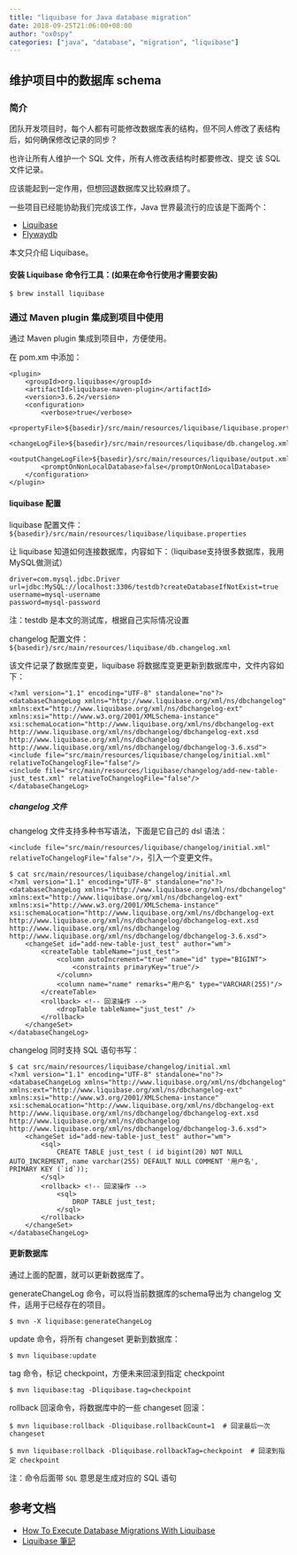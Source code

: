 ```yaml
---
title: "liquibase for Java database migration"
date: 2018-09-25T21:06:00+08:00
author: "ox0spy"
categories: ["java", "database", "migration", "liquibase"]
---
```


## 维护项目中的数据库 schema

### 简介

团队开发项目时，每个人都有可能修改数据库表的结构，但不同人修改了表结构后，如何确保修改记录的同步？

也许让所有人维护一个 SQL 文件，所有人修改表结构时都要修改、提交 该 SQL 文件记录。

应该能起到一定作用，但想回退数据库又比较麻烦了。

一些项目已经能协助我们完成该工作，Java 世界最流行的应该是下面两个：

- [Liquibase](https://www.liquibase.org/)
- [Flywaydb](https://flywaydb.org/)

本文只介绍 Liquibase。

#### 安装 Liquibase 命令行工具：(如果在命令行使用才需要安装)

    $ brew install liquibase

### 通过 Maven plugin 集成到项目中使用

通过 Maven plugin 集成到项目中，方便使用。

在 pom.xm 中添加：

    <plugin>
        <groupId>org.liquibase</groupId>
        <artifactId>liquibase-maven-plugin</artifactId>
        <version>3.6.2</version>
        <configuration>
            <verbose>true</verbose>
            <propertyFile>${basedir}/src/main/resources/liquibase/liquibase.properties</propertyFile>
            <changeLogFile>${basedir}/src/main/resources/liquibase/db.changelog.xml</changeLogFile>
            <outputChangeLogFile>${basedir}/src/main/resources/liquibase/output.xml</outputChangeLogFile>
            <promptOnNonLocalDatabase>false</promptOnNonLocalDatabase>
        </configuration>
    </plugin>


#### liquibase 配置

liquibase 配置文件：`${basedir}/src/main/resources/liquibase/liquibase.properties`

让 liquibase 知道如何连接数据库，内容如下：（liquibase支持很多数据库，我用MySQL做测试）

    driver=com.mysql.jdbc.Driver
    url=jdbc:MySQL://localhost:3306/testdb?createDatabaseIfNotExist=true
    username=mysql-username
    password=mysql-password

注：testdb 是本文的测试库，根据自己实际情况设置

changelog 配置文件：`${basedir}/src/main/resources/liquibase/db.changelog.xml`

该文件记录了数据库变更，liquibase 将数据库变更更新到数据库中，文件内容如下：

    <?xml version="1.1" encoding="UTF-8" standalone="no"?>
    <databaseChangeLog xmlns="http://www.liquibase.org/xml/ns/dbchangelog" xmlns:ext="http://www.liquibase.org/xml/ns/dbchangelog-ext" xmlns:xsi="http://www.w3.org/2001/XMLSchema-instance" xsi:schemaLocation="http://www.liquibase.org/xml/ns/dbchangelog-ext http://www.liquibase.org/xml/ns/dbchangelog/dbchangelog-ext.xsd http://www.liquibase.org/xml/ns/dbchangelog http://www.liquibase.org/xml/ns/dbchangelog/dbchangelog-3.6.xsd">
    <include file="src/main/resources/liquibase/changelog/initial.xml" relativeToChangelogFile="false"/>
    <include file="src/main/resources/liquibase/changelog/add-new-table-just_test.xml" relativeToChangelogFile="false"/>
    </databaseChangeLog>


##### changelog 文件

changelog 文件支持多种书写语法，下面是它自己的 dsl 语法：

`<include file="src/main/resources/liquibase/changelog/initial.xml" relativeToChangelogFile="false"/>`，引入一个变更文件。

    $ cat src/main/resources/liquibase/changelog/initial.xml
    <?xml version="1.1" encoding="UTF-8" standalone="no"?>
    <databaseChangeLog xmlns="http://www.liquibase.org/xml/ns/dbchangelog" xmlns:ext="http://www.liquibase.org/xml/ns/dbchangelog-ext" xmlns:xsi="http://www.w3.org/2001/XMLSchema-instance" xsi:schemaLocation="http://www.liquibase.org/xml/ns/dbchangelog-ext http://www.liquibase.org/xml/ns/dbchangelog/dbchangelog-ext.xsd http://www.liquibase.org/xml/ns/dbchangelog http://www.liquibase.org/xml/ns/dbchangelog/dbchangelog-3.6.xsd">
        <changeSet id="add-new-table-just_test" author="wm">
            <createTable tableName="just_test">
                <column autoIncrement="true" name="id" type="BIGINT">
                    <constraints primaryKey="true"/>
                </column>
                <column name="name" remarks="用户名" type="VARCHAR(255)"/>
            </createTable>
            <rollback> <!-- 回滚操作 -->
                <dropTable tableName="just_test" />
            </rollback>
        </changeSet>
    </databaseChangeLog>

changelog 同时支持 SQL 语句书写：

    $ cat src/main/resources/liquibase/changelog/initial.xml
    <?xml version="1.1" encoding="UTF-8" standalone="no"?>
    <databaseChangeLog xmlns="http://www.liquibase.org/xml/ns/dbchangelog" xmlns:ext="http://www.liquibase.org/xml/ns/dbchangelog-ext" xmlns:xsi="http://www.w3.org/2001/XMLSchema-instance" xsi:schemaLocation="http://www.liquibase.org/xml/ns/dbchangelog-ext http://www.liquibase.org/xml/ns/dbchangelog/dbchangelog-ext.xsd http://www.liquibase.org/xml/ns/dbchangelog http://www.liquibase.org/xml/ns/dbchangelog/dbchangelog-3.6.xsd">
        <changeSet id="add-new-table-just_test" author="wm">
            <sql>
                CREATE TABLE just_test ( id bigint(20) NOT NULL AUTO_INCREMENT, name varchar(255) DEFAULT NULL COMMENT '用户名', PRIMARY KEY (`id`));
            </sql>
            <rollback> <!-- 回滚操作 -->
                <sql>
                    DROP TABLE just_test;
                </sql>
            </rollback>
        </changeSet>
    </databaseChangeLog>

#### 更新数据库

通过上面的配置，就可以更新数据库了。

generateChangeLog 命令，可以将当前数据库的schema导出为 changelog 文件，适用于已经存在的项目。

    $ mvn -X liquibase:generateChangeLog

update 命令，将所有 changeset 更新到数据库：

    $ mvn liquibase:update

tag 命令，标记 checkpoint，方便未来回滚到指定 checkpoint

    $ mvn liquibase:tag -Dliquibase.tag=checkpoint

rollback 回滚命令，将数据库中的一些 changeset 回滚：

    $ mvn liquibase:rollback -Dliquibase.rollbackCount=1  # 回滚最后一次 changeset

    $ mvn liquibase:rollback -Dliquibase.rollbackTag=checkpoint  # 回滚到指定 checkpoint

注：命令后面带 `SQL` 意思是生成对应的 SQL 语句

## 参考文档

- [How To Execute Database Migrations With Liquibase](https://blog.smaato.com/how-to-execute-database-migrations-with-liquibase)
- [Liquibase 筆記](http://blog.kent-chiu.com/2014/08/30/liquibase-101.html)
